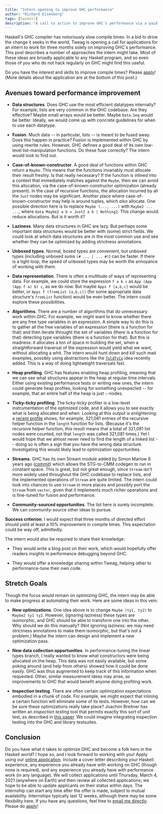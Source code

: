 ```yaml
---
title: "Intern opening to improve GHC performance"
author: "Richard Eisenberg"
tags: [haskell]
description: "A call to action to improve GHC's performance via a paid internship"
---
```


[application]: https://boards.greenhouse.io/tweag/jobs/5048094002

Haskell's GHC compiler has notoriously slow compile times. In a bid to drive
the change it seeks in the world, Tweag is opening a call for applications for
an intern to work for three months solely on improving GHC's performance. This post describes a
number of approaches the intern might take. Most of these ideas are broadly
applicable to any Haskell program, and so even those of you who do not hack
regularly on GHC might find this useful.

Do you have the interest and skills to improve compile times? Please [apply][application]!
(More details about the application are at the bottom of this post.)

## Avenues toward performance improvement

- **Data structures**. Does GHC use the most efficient datatypes internally? For
  example, lists are very common in the GHC codebase. Are they effective? Maybe
  small arrays would be better. Maybe `Data.Seq` would be better. Ideally,
  we would come up with concrete guidelines for when to use each datatype.

- **Fusion**. Much data -- in particular, lists -- is meant to be fused away.
  Does this happen in practice? Fusion is implemented within GHC by using
  rewrite rules. However, GHC defines a good deal of its own low-level list-manipulation
  functions. Do these fuse correctly? The intern would look to find out.

- **Case-of-known-constructor**. A good deal of functions within GHC return a
  `Maybe`. This means that the functions invariably must allocate their result
  freshly. Is that really necessary? If the function is inlined into a context
  that immediately matches against the `Maybe`, then we can avoid this allocation,
  via the case-of-known-constructor optimization (already present).
  In the case of recursive functions, the allocation incurred by all the `Just`
  nodes may be significant. Another place
  where case-of-known-constructor may help is around tuples, which _also_ allocate.
  One possible direction here is to replace `Maybe (..., ...)` with `Maybe2 ... ...`,
  where `data Maybe2 a b = Just2 a b | Nothing2`. This change would reduce allocations.
  But is it worth it?

- **Laziness**. Many data structures in GHC are lazy. But perhaps some important
  data structures would be better with (some) strict fields. We could look at which
  data structures are in the most common use and see whether they can be optimized
  by adding strictness annotations.

- **Unboxed types**. Normal, boxed types are convenient, but unboxed types
  (including unboxed sums `(# ... | ... #)`) can be faster. If there is a tight
  loop, the speed of unboxed types may be worth the annoyance of working
  with them.

- **Data representation**. There is often a multitude of ways of representing
  data. For example, we could store the expression `f a b c` as `App (App (App f a) b) c`,
  as we do now. But maybe `Apps f [a,b,c]` would be better, or `Apps f (fromList [a,b,c])`
  (for some appropriate data structure's `fromList` function)
  would be even better. The intern could explore these possibilities.

- **Algorithms**. There are a number of algorithms that do unnecessary work within
  GHC. For example, we might want to know whether there are any free type variables
  in an expression. A simple way to do this is to gather all the free variables of
  an expression (there is a function for that) and then iterate throught the set
  of variables (there is a function for that) detecting type variables (there is
  a function for that). But this is madness: it allocates a ton of space in building
  the set, when a straightforward traversal of the expression would yield what we want,
  without allocating a whit. The intern would hunt down and kill such mad examples,
  possibly using abstractions like the [`foldTyCo`](https://gitlab.haskell.org/ghc/ghc/-/blob/master/compiler/GHC/Core/TyCo/Rep.hs#L1836) idea recently added. This is a way of
  doing lightweight traversals fast.

- **Heap profiling**. GHC has features enabling heap profiling, meaning that we
  can see what structures appear in the heap at regular time intervals. Either using
  existing performance tests or writing new ones, the intern could generate heap profiles,
  looking for something unexpected -- for example, that an entire half of the heap is
  just `:`-nodes.

- **Ticky-ticky profiling**. The ticky-ticky profiler is a low-level instrumentation
  of the optimized code, and it allows you to see exactly what is being allocated and
  when. Looking at this output is enlightening: a [recent profile](https://gitlab.haskell.org/ghc/ghc/-/issues/18541) shows, for example, 321,081 entries of the recursive helper
  function in the `length` function for lists. (Because it's the recursive helper function,
  this result means that a total of 321,081 list nodes were counted, not that `length`
  was called 321,081 times.) Yet I would hope that we almost never need to find the
  length of a linked list -- doing so is often a sign that you have the wrong data
  structure. Investigating this would likely lead to optimization opportunities.

- **Streams**. GHC has its own Stream module added by Simon Marlow 8 years ago
  ([commit](https://gitlab.haskell.org/ghc/ghc/commit/46a772f8efb7aa9d350227e8fd5d5809757c3f1e))
  which allows the STG-to-CMM codegen to run in constant space. This is
  great, but not great enough, since `Stream` isn't more widely used
  throughout the GHC codebase to replace lists, and the implemented
  operations of `Stream` are quite limited. The intern could
  look into chances to use `Stream` in more places and possibly port the `Stream` from
  `vector`, given that it implements much richer operations and is fine-tuned for
  fusion and performance.

- **Community-sourced opportunities**. The list here is surely incomplete.
  We can community-source other ideas to pursue.

**Success criterion**: I would expect that three months of directed effort should
yield at least a 10% improvement in compile times. This expectation could be way
off, admittedly.

The intern would also be required to share their knowledge:

- They would write a blog post on their work, which would
  hopefully offer readers insights in performance debugging beyond GHC.

- They would offer a knowledge sharing within Tweag, helping other to
  performance-tune their own code.

## Stretch Goals

Though the focus would remain on optimizing GHC, the intern
may be able to make progress at automating their work. Here are some ideas in
this vein:

- **New optimizations**. One idea above is to change `Maybe (ty1, ty2)` to `Maybe2 ty1 ty2`. However, (ignoring laziness) these types are isomorphic, and GHC should
  be able to transform one into the other. Why should we do this manually? (Not
  ignoring laziness: we may need strictness annotations to make them isomorphic, but
  that's not a problem.) Maybe the intern can design and implement a new optimization
  pass.

- **New data collection opportunities**. In performance-tuning the linear types
  branch, I really wanted to know what constructors were being allocated on the heap.
  This data was not easily available, but some poking around (and help from others)
  showed how it could be done easily. GHC was thus augmented to keep track of this
  information when requested. Other, similar measurement ideas may arise, as improvements
  to GHC that would benefit anyone doing profiling work.

- **Inspection testing**. There are often certain optimization expectations
  embodied in a chunk of code. For example, we might expect that inlining a certain
  function will eliminate some of its tests. However, how can we be sure these
  optimizations really take place? Joachim Breitner has written an _inspection
  testing_ tool that permits exactly this sort of unit test, as described
  in [this paper](https://arxiv.org/abs/1803.07130). We could imagine integrating
  inspection testing into the GHC and library testsuites.

## Conclusion

Do you have what it takes to optimize GHC and become a folk hero in the Haskell
world? I hope so, and I look forward to working with you! Apply using our
[online application][application]. Include a cover letter describing your Haskell
experience, any experience you already have with working on GHC (though none is
required), and any experience you already have with performance work (in any
language). We will collect applications until Thursday, March 4, 2021 (anywhere
on Earth) and then review all collected applications; we hope to be able to
update applicants on their status within days. The internship can start any time
after the offer is made, subject to mutual availability. Internships typically
last 12 weeks, although there may be some flexibility here. If you have
any questions, feel free to [email me directly](mailto:richard.eisenberg@tweag.io).
Please do [apply][application]!
